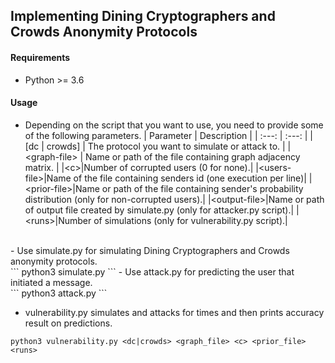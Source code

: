 ## Implementing Dining Cryptographers and Crowds Anonymity Protocols ##

#### Requirements
* Python >= 3.6

#### Usage

- Depending on the script that you want to use, you need to provide some of the following parameters.
| Parameter | Description |
| :---: | :---: |
| \[dc \| crowds\] | The protocol you want to simulate or attack to. |
| \<graph\-file\> | Name or path of the file containing graph adjacency matrix. |
|\<c\>|Number of corrupted users (0 for none).|
|\<users-file\>|Name of the file containing senders id (one execution per line)|
|\<prior-file\>|Name or path of the file containing sender's probability distribution (only for non-corrupted users).|
|\<output-file\>|Name or path of output file created by simulate.py (only for attacker.py script).|
|\<runs\>|Number of simulations (only for vulnerability.py script).|

<br />
- Use simulate.py for simulating Dining Cryptographers and Crowds anonymity protocols.<br />
 ```
 python3 simulate.py <dc|crowds> <graph_file> <c> <users_file> 
 ```
- Use attack.py for predicting the user that initiated a message.<br />
```
python3 attack.py <dc|crowds> <graph_file> <c> <prior_file> <output>  
```

- vulnerability.py simulates and attacks for <runs> times and then prints accuracy result on predictions.<br />
```
python3 vulnerability.py <dc|crowds> <graph_file> <c> <prior_file> <runs>
```
